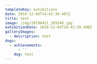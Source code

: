 ```yaml
---
templateKey: exhibitions
date: 2019-12-04T14:42:39.487Z
title: test
image: /img/20190421_105546.jpg
exhibitionDate: 2019-12-04T14:42:39.498Z
galleryImages:
  - description: test
dogs:
  - achievements:
      - ''
    dog: test
---
```



